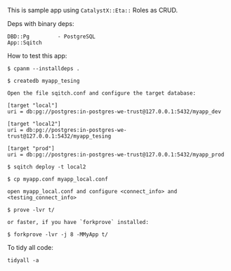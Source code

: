 
This is sample app using `CatalystX::Eta::` Roles as CRUD.

Deps with binary deps:

    DBD::Pg         - PostgreSQL
    App::Sqitch

How to test this app:

    $ cpanm --installdeps .

    $ createdb myapp_tesing

    Open the file sqitch.conf and configure the target database:

    [target "local"]
    uri = db:pg://postgres:in-postgres-we-trust@127.0.0.1:5432/myapp_dev

    [target "local2"]
    uri = db:pg://postgres:in-postgres-we-trust@127.0.0.1:5432/myapp_tesing

    [target "prod"]
    uri = db:pg://postgres:in-postgres-we-trust@127.0.0.1:5432/myapp_prod

    $ sqitch deploy -t local2

    $ cp myapp.conf myapp_local.conf

    open myapp_local.conf and configure <connect_info> and <testing_connect_info>

    $ prove -lvr t/

    or faster, if you have `forkprove` installed:

    $ forkprove -lvr -j 8 -MMyApp t/


To tidy all code:

    tidyall -a

